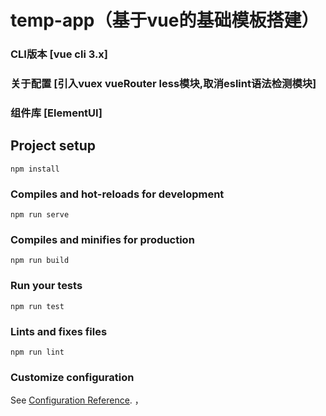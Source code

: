 ﻿# temp-app（基于vue的基础模板搭建）

### CLI版本 [vue cli 3.x]
### 关于配置 [引入vuex vueRouter less模块,取消eslint语法检测模块]
### 组件库 [ElementUI]

## Project setup
```
npm install
```

### Compiles and hot-reloads for development
```
npm run serve
```

### Compiles and minifies for production
```
npm run build
```

### Run your tests
```
npm run test
```

### Lints and fixes files
```
npm run lint
```

### Customize configuration
See [Configuration Reference](https://cli.vuejs.org/config/).
，
